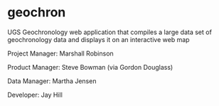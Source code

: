 # geochron
UGS Geochronology web application that compiles a large data set of geochronology data and displays it on an interactive web map

Project Manager: 
Marshall Robinson

Product Manager:
Steve Bowman (via Gordon Douglass)

Data Manager:
Martha Jensen

Developer:
Jay Hill
